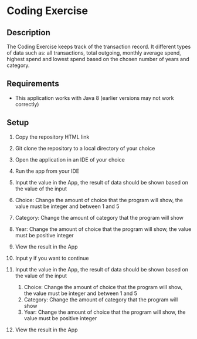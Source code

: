 # Coding Exercise
## Description
The Coding Exercise keeps track of the transaction record. It different types of data such as: all transactions, total outgoing, monthly average spend, highest spend and lowest spend based on the chosen number of years and category.

## Requirements
- This application works with Java 8 (earlier versions may not work correctly)

## Setup
1. Copy the repository HTML link
2. Git clone the repository to a local directory of your choice
3. Open the application in an IDE of your choice
4. Run the app from your IDE
5. Input the value in the App, the result of data should be shown based on the value of the input
  1. Choice: Change the amount of choice that the program will show, the value must be integer and between 1 and 5
  2. Category: Change the amount of category that the program will show
  3. Year: Change the amount of choice that the program will show, the value must be positive integer
6. View the result in the App
7. Input y if you want to continue

5. Input the value in the App, the result of data should be shown based on the value of the input
   1. Choice: Change the amount of choice that the program will show, the value must be integer and between 1 and 5
   2. Category: Change the amount of category that the program will show
   3. Year: Change the amount of choice that the program will show, the value must be positive integer
6. View the result in the App

